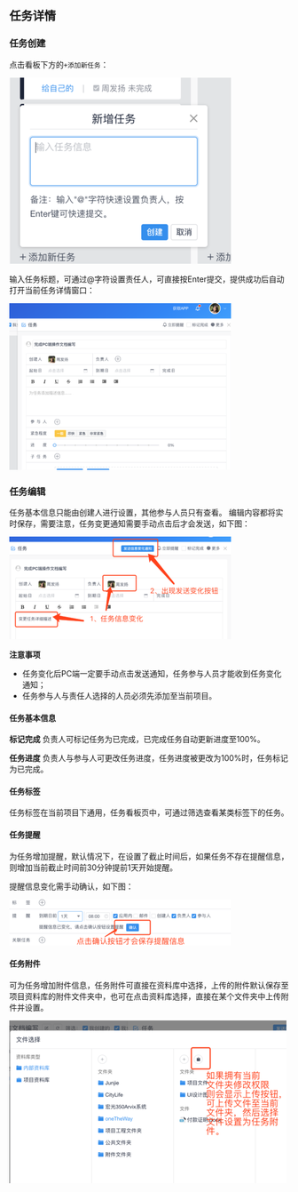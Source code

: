 ## 任务详情

### 任务创建
点击看板下方的`+添加新任务`：

![](/assets/o_1cq2durof1un1927aojnr51eb99.png)

输入任务标题，可通过@字符设置责任人，可直接按Enter提交，提供成功后自动打开当前任务详情窗口：

![](/assets/o_1cq2eadl51gqqamo1jli18ot1ghbe.png)

### 任务编辑
任务基本信息只能由创建人进行设置，其他参与人员只有查看。
编辑内容都将实时保存，需要注意，任务变更通知需要手动点击后才会发送，如下图：

![](/assets/o_1cq2el78112f6vqj1a3111031ejrj.png)

**注意事项**
- 任务变化后PC端一定要手动点击发送通知，任务参与人员才能收到任务变化通知；
- 任务参与人与责任人选择的人员必须先添加至当前项目。

#### 任务基本信息
**标记完成**
负责人可标记任务为已完成，已完成任务自动更新进度至100%。

**任务进度**
负责人与参与人可更改任务进度，任务进度被更改为100%时，任务标记为已完成。

#### 任务标签
任务标签在当前项目下通用，任务看板页中，可通过筛选查看某类标签下的任务。

#### 任务提醒
为任务增加提醒，默认情况下，在设置了截止时间后，如果任务不存在提醒信息，则增加当前截止时间前30分钟提前1天开始提醒。

提醒信息变化需手动确认，如下图：

![](/assets/o_1cq2fg87jkkglgn6ve1m14196ko.png)

#### 任务附件
可为任务增加附件信息，任务附件可直接在资料库中选择，上传的附件默认保存至项目资料库的附件文件夹中，也可在点击资料库选择，直接在某个文件夹中上传附件并设置。

![](/assets/o_1cq2fq3r66b714051d3m1i7fh1ht.png)